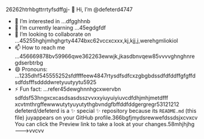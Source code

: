26262htrhbgttrrtyfsdffgj- 👋 Hi, I’m @defeterd4747
- 👀 I’m interested in ...dfgghhnb
- 🌱 I’m currently learning ...45egdgfdf
- 💞️ I’m looking to collaborate on ...45255hghjmhghgrty4474bxc62vccxcxxx,kj,kjj,j,werehgmliokiol
- 📫 How to reach me ...456669878bv59966qwe362263ewwjk,jkasdbnvqew85vvvvghnghnregdserbtrbg
- 😄 Pronouns: ...1235dhf545555252sfdffffeew4847rtysdfsdfcxzgbgbdssdfdfddffgfgffdsdfdsfffsddddwretyuutyytu5925
- ⚡ Fun fact: ...refer45dewghnnhgcxwervbn
sdfdsf53hngxcxcasdsasdsszvvxxyiuyuiyiuvcdfdhjmhjmetdfff
xcvtmthrgffewwwutytyuyutythgbvndgfbffddfddgergregr53121212
defeterd/defeterd is a ✨ special ✨ repository because its `README.md` (this file) juyappears on your GitHub profile.366bgfjmydsrewwefdssdsjxcvxcv
You can click the Preview link to take a look at your changes.58mhjhjhg
--->vvcvv
